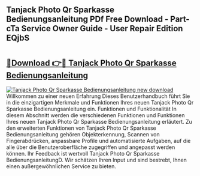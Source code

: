 ## Tanjack Photo Qr Sparkasse Bedienungsanleitung PDf Free Download - Part-cTa Service Owner Guide - User Repair Edition EQjbS

# <h2><a href="http://df1yf0b.blite.top/?on=Tanjack+Photo+Qr+Sparkasse+Bedienungsanleitung">🔗Download 👉🔴 Tanjack Photo Qr Sparkasse Bedienungsanleitung</a></h2>

[![Tanjack Photo Qr Sparkasse Bedienungsanleitung new download](https://i.imgur.com/lujVjoI.png)](http://df1yf0b.blite.top/?on=Tanjack+Photo+Qr+Sparkasse+Bedienungsanleitung)
Willkommen zu einer neuen Erfahrung Dieses Benutzerhandbuch führt Sie in die einzigartigen Merkmale und Funktionen Ihres neuen Tanjack Photo Qr Sparkasse Bedienungsanleitung ein. Funktionen und Funktionalität In diesem Abschnitt werden die verschiedenen Funktionen und Funktionen Ihres neuen Tanjack Photo Qr Sparkasse Bedienungsanleitung erläutert. Zu den erweiterten Funktionen von Tanjack Photo Qr Sparkasse Bedienungsanleitung gehören Objekterkennung, Scannen von Fingerabdrücken, anpassbare Profile und automatisierte Aufgaben, auf die alle über die Benutzeroberfläche zugegriffen und angepasst werden können. Ihr Feedback ist wertvoll Tanjack Photo Qr Sparkasse BedienungsanleitungD. Wir schätzen Ihren Input und sind bestrebt, Ihnen einen außergewöhnlichen Service zu bieten.
